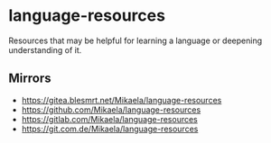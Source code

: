 # language-resources

Resources that may be helpful for learning a language or deepening
understanding of it.

## Mirrors

* https://gitea.blesmrt.net/Mikaela/language-resources
* https://github.com/Mikaela/language-resources
* https://gitlab.com/Mikaela/language-resources
* https://git.com.de/Mikaela/language-resources

